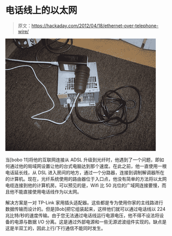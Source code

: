 # 电话线上的以太网

> 原文：<https://hackaday.com/2012/04/18/ethernet-over-telephone-wire/>

![](img/758519b82e9352600da344a8a5844d9c.png "ethernet-over-telephone-wire")

当[bobo 11]将他的互联网连接从 ADSL 升级到光纤时，他遇到了一个问题，即如何通过他的局域网设置让他的台式电脑达到那个速度。在此之前，他一直使用一根电话延长线，从 DSL 进入房间的地方，通过一个分路器，连接到调制解调器所在的计算机。现在，光纤系统使用的路由器位于入口点，他没有简单的方法将以太网电缆连接到他的计算机房。可以预见的是，Wifi 比 50 兆位的广域网连接要慢，而且他不能直接使用电话线作为以太网。

解决方案是一对 TP-Link 家用插头适配器。这些都是专为使用你家的主线路进行数据传输而设计的。但是[Bob]把它组装起来，这样他们就可以通过电话线以 224 兆比特/秒的速度传输。由于您无法通过电话线运行电源电压，他不得不设法将设备的电源与数据 I/O 分离。这是通过外部电源和一些无源滤波组件实现的。缺点是这是半双工的，因此上行/下行通信不能同时发生。